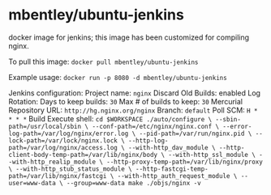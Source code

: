 mbentley/ubuntu-jenkins
==================

docker image for jenkins; this image has been customized for compiling nginx.

To pull this image:
`docker pull mbentley/ubuntu-jenkins`

Example usage:
`docker run -p 8080 -d mbentley/ubuntu-jenkins`


Jenkins configuration:
Project name: `nginx`
Discard Old Builds: enabled
   Log Rotation:
      Days to keep builds: `30`
      Max # of builds to keep: `30` 
Mercurial
   Repository URL: `http://hg.nginx.org/nginx`
   Branch: `default`
   Poll SCM: `H * * * *`
Build
   Execute shell: `cd $WORKSPACE
./auto/configure \
--sbin-path=/usr/local/sbin \
--conf-path=/etc/nginx/nginx.conf \
--error-log-path=/var/log/nginx/error.log \
--pid-path=/var/run/nginx.pid \
--lock-path=/var/lock/nginx.lock \
--http-log-path=/var/log/nginx/access.log \
--with-http_dav_module \
--http-client-body-temp-path=/var/lib/nginx/body \
--with-http_ssl_module \
--with-http_realip_module \
--http-proxy-temp-path=/var/lib/nginx/proxy \
--with-http_stub_status_module \
--http-fastcgi-temp-path=/var/lib/nginx/fastcgi \
--with-http_auth_request_module \
--user=www-data \
--group=www-data
make
./objs/nginx -v`
